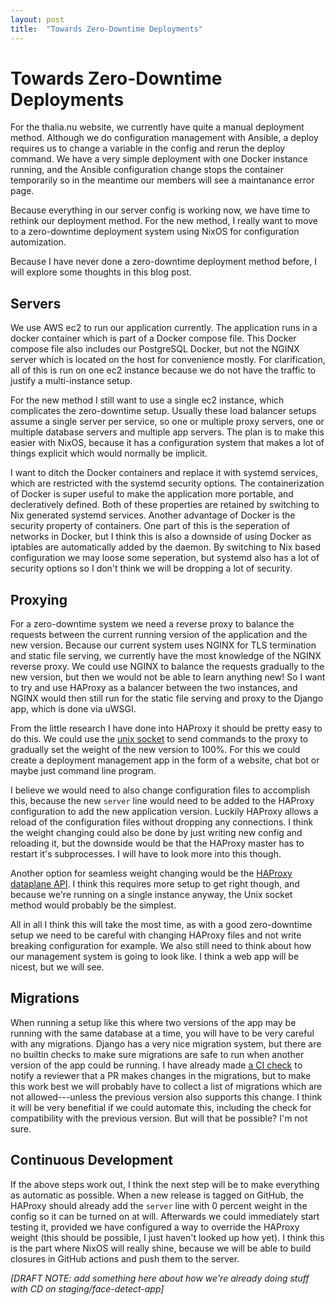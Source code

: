 ```yaml
---
layout: post
title:  "Towards Zero-Downtime Deployments"
---
```


# Towards Zero-Downtime Deployments

For the thalia.nu website, we currently have quite a manual deployment method.
Although we do configuration management with Ansible, a deploy requires us to
change a variable in the config and rerun the deploy command. We have a very
simple deployment with one Docker instance running, and the Ansible
configuration change stops the container temporarily so in the meantime our
members will see a maintanance error page.

Because everything in our server config is working now, we have time to rethink our
deployment method. For the new method, I really want to move to a zero-downtime
deployment system using NixOS for configuration automization.

Because I have never done a zero-downtime deployment method before, I will explore
some thoughts in this blog post.


## Servers

We use AWS ec2 to run our application currently. The application runs in a docker
container which is part of a Docker compose file. This Docker compose file also
includes our PostgreSQL Docker, but not the NGINX server which is located on the
host for convenience mostly. For clarification, all of this is run on one ec2
instance because we do not have the traffic to justify a multi-instance setup.

For the new method I still want to use a single ec2 instance, which complicates
the zero-downtime setup. Usually these load balancer setups assume a single server
per service, so one or multiple proxy servers, one or multiple database servers and
multiple app servers. The plan is to make this easier with NixOS, because it has
a configuration system that makes a lot of things explicit which would normally be
implicit.

I want to ditch the Docker containers and replace it with systemd services,
which are restricted with the systemd security options. The containerization of
Docker is super useful to make the application more portable, and decleratively
defined. Both of these properties are retained by switching to Nix generated
systemd services. Another advantage of Docker is the security property of
containers. One part of this is the seperation of networks in Docker, but I
think this is also a downside of using Docker as iptables are automatically
added by the daemon. By switching to Nix based configuration we may loose some
seperation, but systemd also has a lot of security options so I don't think we
will be dropping a lot of security.


## Proxying

For a zero-downtime system we need a reverse proxy to balance the requests
between the current running version of the application and the new version.
Because our current system uses NGINX for TLS termination and static file
serving, we currently have the most knowledge of the NGINX reverse proxy. We
could use NGINX to balance the requests gradually to the new version, but then
we would not be able to learn anything new! So I want to try and use HAProxy as
a balancer between the two instances, and NGINX would then still run for the
static file serving and proxy to the Django app, which is done via uWSGI.

From the little research I have done into HAProxy it should be pretty easy to do
this. We could use the [unix socket] to send commands to the proxy to gradually
set the weight of the new version to 100%. For this we could create a deployment
management app in the form of a website, chat bot or maybe just command line
program.

I believe we would need to also change configuration files to accomplish this,
because the new `server` line would need to be added to the HAProxy
configuration to add the new application version. Luckily HAProxy allows a
reload of the configuration files without dropping any connections. I think the
weight changing could also be done by just writing new config and reloading it,
but the downside would be that the HAProxy master has to restart it's
subprocesses. I will have to look more into this though.

Another option for seamless weight changing would be the [HAProxy dataplane
API]. I think this requires more setup to get right though, and because we're
running on a single instance anyway, the Unix socket method would probably be
the simplest.

All in all I think this will take the most time, as with a good zero-downtime
setup we need to be careful with changing HAProxy files and not write breaking
configuration for example. We also still need to think about how our management
system is going to look like. I think a web app will be nicest, but we will see.

[unix socket]: https://cbonte.github.io/haproxy-dconv/1.6/management.html#set%20weight
[HAProxy dataplane API]: https://www.haproxy.com/blog/new-haproxy-data-plane-api/


## Migrations

When running a setup like this where two versions of the app may be running with
the same database at a time, you will have to be very careful with any
migrations. Django has a very nice migration system, but there are no builtin
checks to make sure migrations are safe to run when another version of the app
could be running. I have already made [a CI check] to notify a reviewer that a
PR makes changes in the migrations, but to make this work best we will probably
have to collect a list of migrations which are not allowed---unless the previous
version also supports this change. I think it will be very benefitial if we
could automate this, including the check for compatibility with the previous
version. But will that be possible? I'm not sure.

[a CI check]: https://github.com/svthalia/concrexit/pull/1347


## Continuous Development

If the above steps work out, I think the next step will be to make everything as
automatic as possible. When a new release is tagged on GitHub, the HAProxy
should already add the `server` line with 0 percent weight in the config so it
can be turned on at will. Afterwards we could immediately start testing it,
provided we have configured a way to override the HAProxy weight (this should be
possible, I just haven't looked up how yet). I think this is the part where
NixOS will really shine, because we will be able to build closures in GitHub
actions and push them to the server.

_[DRAFT NOTE: add something here about how we're already doing stuff with CD
on staging/face-detect-app]_
